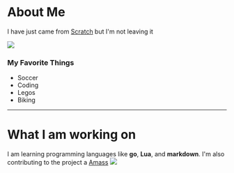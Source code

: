 # **About Me**
I have just came from [Scratch](https://scratch.mit.edu/) but I'm not leaving it 


![](https://encrypted-tbn0.gstatic.com/images?q=tbn%3AANd9GcRLEPHLR2BoBlcsPFPqIQNe40E_PudrAfb9YHsrnrhGgI9lr_vLeoTwbYBS8pARyYbA8DIqlLwAUpDGnd7NSx-2jHrRttyjZzUpZw&usqp=CAU&ec=45695924)
### My **Favorite** Things
*  Soccer 
*  Coding
*  Legos
*  Biking
----
# What I am working on
I am learning programming languages like **go**, **Lua**, and **markdown**. I'm also contributing to the project a [Amass](https://github.com/OWASP/Amass)
![](https://pbs.twimg.com/profile_images/1294860240299728897/bMS2a9P1_400x400.jpg)
